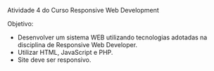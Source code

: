 Atividade 4 do Curso Responsive Web Development

Objetivo:
- Desenvolver um sistema WEB utilizando tecnologias adotadas na disciplina de
Responsive Web Developer.
- Utilizar HTML, JavaScript e PHP.
- Site deve ser responsivo.
